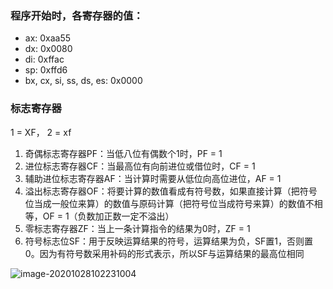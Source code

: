 ### 程序开始时，各寄存器的值：

- ax: 0xaa55
- dx: 0x0080
- di: 0xffac
- sp: 0xffd6
- bx, cx, si, ss, ds, es: 0x0000

### 标志寄存器

1 = XF， 2 = xf

1. 奇偶标志寄存器PF：当低八位有偶数个1时，PF = 1
2. 进位标志寄存器CF：当最高位有向前进位或借位时，CF = 1
3. 辅助进位标志寄存器AF：当计算时需要从低位向高位进位，AF = 1
4. 溢出标志寄存器OF：将要计算的数值看成有符号数，如果直接计算（把符号位当成一般位来算）的数值与原码计算（把符号位当成符号来算）的数值不相等，OF = 1（负数加正数一定不溢出）
5. 零标志寄存器ZF：当上一条计算指令的结果为0时，ZF = 1
6. 符号标志位SF：用于反映运算结果的符号，运算结果为负，SF置1，否则置0。因为有符号数采用补码的形式表示，所以SF与运算结果的最高位相同

![image-20201028102231004](C:\Users\Hans\AppData\Roaming\Typora\typora-user-images\image-20201028102231004.png)